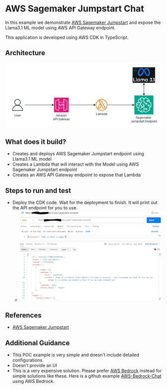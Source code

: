 # AWS Sagemaker Jumpstart Chat

In this example we demonstrate [AWS Sagemaker Jumpstart](https://aws.amazon.com/sagemaker/jumpstart/) and expose the Llama3.1 ML model using AWS API Gateway endpoint. 

This application is developed using AWS CDK in TypeScript.

## Architecture
![image](architecture.png "AWS Sagemaker Jumpstart Architecture")

## What does it build?
* Creates and deploys AWS Sagemaker Jumpstart endpoint using Llama3.1 ML model
* Creates a Lambda that will interact with the Model using AWS Sagemaker Jumpstart endpoint
* Creates an AWS API Gateway endpoint to expose that Lambda

## Steps to run and test
* Deploy the CDK code. Wait for the deployment to finish.  It will print out the API endpoint for you to use.
  * ![image](test-sagemaker-jumpstart.PNG "Example of AWS Sagemaker Jumpstart in action")

## References
* [AWS Sagemaker Jumpstart](https://aws.amazon.com/sagemaker/jumpstart/)

## Additional Guidance
* This POC example is very simple and doesn't include detailed configurations.
* Doesn't provide an UI
* This is a very expensive solution.  Please prefer [AWS Bedrock](https://aws.amazon.com/bedrock/) instead for simple solutions like these.  Here is a github example [AWS-Bedrock-Chat](https://github.com/smislam/aws-bedrock-chat) using AWS Bedrock.